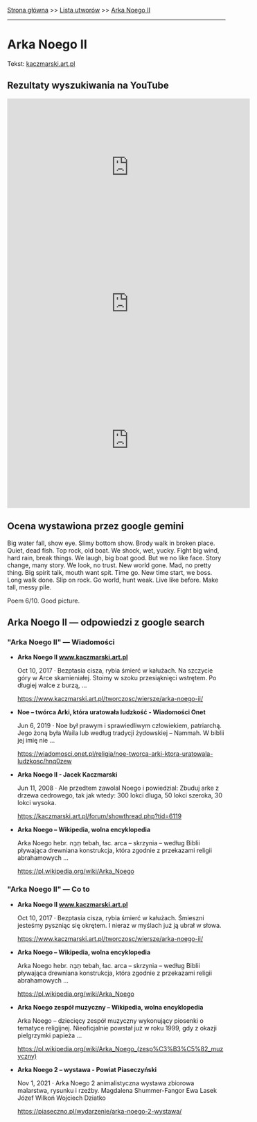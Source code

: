 [Strona główna](../index.md) >> [Lista utworów](../list.md) >> [Arka Noego II](17.md)

---

# Arka Noego II

Tekst: [kaczmarski.art.pl](https://www.kaczmarski.art.pl/tworczosc/wiersze/arka-noego-ii/)

## Rezultaty wyszukiwania na YouTube

<iframe width="560" height="315" src="https://www.youtube.com/embed/GzxeaC896mU?si=IdontcarewhotheIRSsendsImnotpayingtaxes" title="YouTube video player" frameborder="0" allow="accelerometer; autoplay; clipboard-write; encrypted-media; gyroscope; picture-in-picture; web-share" referrerpolicy="strict-origin-when-cross-origin" allowfullscreen></iframe>

<iframe width="560" height="315" src="https://www.youtube.com/embed/kcxEu2IVT0c?si=IdontcarewhotheIRSsendsImnotpayingtaxes" title="YouTube video player" frameborder="0" allow="accelerometer; autoplay; clipboard-write; encrypted-media; gyroscope; picture-in-picture; web-share" referrerpolicy="strict-origin-when-cross-origin" allowfullscreen></iframe>

<iframe width="560" height="315" src="https://www.youtube.com/embed/h0ybHAECSgE?si=IdontcarewhotheIRSsendsImnotpayingtaxes" title="YouTube video player" frameborder="0" allow="accelerometer; autoplay; clipboard-write; encrypted-media; gyroscope; picture-in-picture; web-share" referrerpolicy="strict-origin-when-cross-origin" allowfullscreen></iframe>

## Ocena wystawiona przez google gemini

Big water fall, show eye. Slimy bottom show. Brody walk in broken place. Quiet, dead fish. Top rock, old boat. We shock, wet, yucky. Fight big wind, hard rain, break things. We laugh, big boat good. But we no like face. Story change, many story. We look, no trust. New world gone. Mad, no pretty thing. Big spirit talk, mouth want spit. Time go. New time start, we boss. Long walk done. Slip on rock. Go world, hunt weak. Live like before. Make tall, messy pile.

Poem 6/10. Good picture.


## Arka Noego II — odpowiedzi z google search

### "Arka Noego II" — Wiadomości

- **Arka Noego II www.kaczmarski.art.pl**

    Oct 10, 2017  ·  Bezptasia cisza, rybia śmierć w kałużach. Na szczycie góry w Arce skamieniałej. Stoimy w szoku przesiąknięci wstrętem. Po długiej walce z burzą, ... 

   <https://www.kaczmarski.art.pl/tworczosc/wiersze/arka-noego-ii/>
- **Noe – twórca Arki, która uratowała ludzkość - Wiadomości Onet**

    Jun 6, 2019  ·  Noe był prawym i sprawiedliwym człowiekiem, patriarchą. Jego żoną była Waila lub według tradycji żydowskiej – Nammah. W biblii jej imię nie ... 

   <https://wiadomosci.onet.pl/religia/noe-tworca-arki-ktora-uratowala-ludzkosc/hnq0zew>
- **Arka Noego II - Jacek Kaczmarski**

    Jun 11, 2008  ·  Ale przedtem zawolal Noego i powiedzial: Zbuduj arke z drzewa cedrowego, tak jak wtedy: 300 lokci dluga, 50 lokci szeroka, 30 lokci wysoka. 

   <https://kaczmarski.art.pl/forum/showthread.php?tid=6119>
- **Arka Noego – Wikipedia, wolna encyklopedia**

    Arka Noego hebr. תֵבָה tebah, łac. arca – skrzynia – według Biblii pływająca drewniana konstrukcja, która zgodnie z przekazami religii abrahamowych ... 

   <https://pl.wikipedia.org/wiki/Arka_Noego>

### "Arka Noego II" — Co to

- **Arka Noego II www.kaczmarski.art.pl**

    Oct 10, 2017  ·  Bezptasia cisza, rybia śmierć w kałużach. Śmieszni jesteśmy pyszniąc się okrętem. I nieraz w myślach już ją ubrał w słowa. 

   <https://www.kaczmarski.art.pl/tworczosc/wiersze/arka-noego-ii/>
- **Arka Noego – Wikipedia, wolna encyklopedia**

    Arka Noego hebr. תֵבָה tebah, łac. arca – skrzynia – według Biblii pływająca drewniana konstrukcja, która zgodnie z przekazami religii abrahamowych ... 

   <https://pl.wikipedia.org/wiki/Arka_Noego>
- **Arka Noego zespół muzyczny – Wikipedia, wolna encyklopedia**

    Arka Noego – dziecięcy zespół muzyczny wykonujący piosenki o tematyce religijnej. Nieoficjalnie powstał już w roku 1999, gdy z okazji pielgrzymki papieża ... 

   <https://pl.wikipedia.org/wiki/Arka_Noego_(zesp%C3%B3%C5%82_muzyczny)>
- **Arka Noego 2 – wystawa - Powiat Piaseczyński**

    Nov 1, 2021  ·  Arka Noego 2 animalistyczna wystawa zbiorowa malarstwa, rysunku i rzeźby. Magdalena Shummer-Fangor Ewa Lasek Józef Wilkoń Wojciech Dziatko 

   <https://piaseczno.pl/wydarzenie/arka-noego-2-wystawa/>

